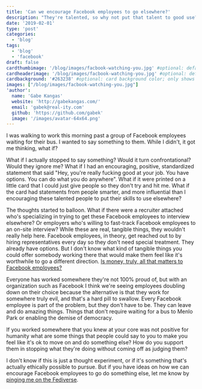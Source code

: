```yaml
---
title: 'Can we encourage Facebook employees to go elsewhere?'
description: "They're talented, so why not put that talent to good use?"
date: '2019-02-01'
type: 'post'
categories:
  - 'blog'
tags:
  - 'blog'
  - 'facebook'
draft: false
cardthumbimage: '/blog/images/facbook-watching-you.jpg' #optional: default solid color if unset
cardheaderimage: '/blog/images/facbook-watching-you.jpg' #optional: default solid color if unset
cardbackground: '#263238' #optional: card background color; only shows when no image specified
images: ["/blog/images/facbook-watching-you.jpg"]
'author':
  name: 'Gabe Kangas'
  website: 'http://gabekangas.com/'
  email: 'gabek@real-ity.com'
  github: 'https://github.com/gabek'
  image: '/images/avatar-64x64.png'
---
```


I was walking to work this morning past a group of Facebook employees waiting for their bus.  I wanted to say something to them.  While I didn't, it got me thinking, what if?

What if I actually stopped to say something?  Would it turn confrontational?  Would they ignore me?  What if I had an encouraging, positive, standardized statement that said "Hey, you're really fucking good at your job.  You have options.  You can do what you do anywhere".  What if it were printed on a little card that I could just give people so they don't try and hit me.  What if the card had statements from people smarter, and more influential than I encouraging these talented people to put their skills to use elsewhere?

The thoughts started to balloon.  What if there were a recruiter attached who's specializing in trying to get these Facebook employees to interview elsewhere?  Or employers who's willing to fast-track Facebook employees to an on-site interview?  While these are real, tangible things, they wouldn't really help here.  Facebook employees, in theory, get reached out to by hiring representatives every day so they don't need special treatment.  They already have options.  But I don't know what kind of tangible things you could offer somebody working there that would make them feel like it's worthwhile to go a different direction.  [Is money, truly, all that matters to Facebook employees?](https://mashable.com/article/facebook-employees-react-teen-spying-app-blind/#eNEWhq8YHaqK)

Everyone has worked somewhere they're not 100% proud of, but with an organization such as Facebook I think we're seeing employees doubling down on their choice because the alternative is that they work for somewhere truly evil, and that's a hard pill to swallow.  Every Facebook employee is part of the problem, but they don't have to be.  They can leave and do amazing things.  Things that don't require waiting for a bus to Menlo Park or enabling the demise of democracy.

If you worked somewhere that you knew at your core was not positive for humanity what are some things that people could say to you to make you feel like it's ok to move on and do something else?  How do you support them in stopping what they're doing without coming off as judging them?

I don't know if this is just a thought experiment, or if it's something that's actually ethically possible to pursue.  But if you have ideas on how we can encourage Facebook employees to go do something else, let me know by [pinging me on the Fediverse](https://social.gabekangas.com/gabek).